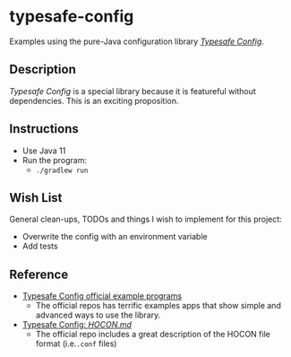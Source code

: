 # typesafe-config

Examples using the pure-Java configuration library [*Typesafe Config*](https://github.com/lightbend/config).

## Description

*Typesafe Config* is a special library because it is featureful without dependencies. This is an exciting proposition.  

## Instructions

* Use Java 11
* Run the program:
    * `./gradlew run`

## Wish List

General clean-ups, TODOs and things I wish to implement for this project:

* Overwrite the config with an environment variable
* Add tests

## Reference

* [Typesafe Config official example programs](https://github.com/lightbend/config/tree/main/examples/java)
  * The official repos has terrific examples apps that show simple and advanced ways to use the library.
* [Typesafe Config: *HOCON.md*](https://github.com/lightbend/config/blob/main/HOCON.md)
  * The official repo includes a great description of the HOCON file format (i.e.`.conf` files) 
